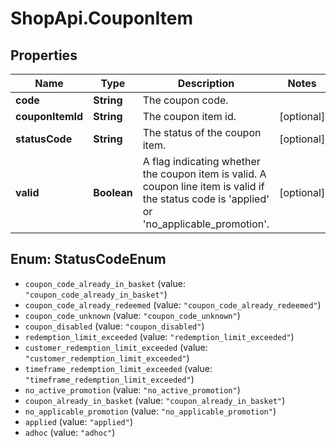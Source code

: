 # ShopApi.CouponItem

## Properties
Name | Type | Description | Notes
------------ | ------------- | ------------- | -------------
**code** | **String** | The coupon code. | 
**couponItemId** | **String** | The coupon item id. | [optional] 
**statusCode** | **String** | The status of the coupon item. | [optional] 
**valid** | **Boolean** | A flag indicating whether the coupon item is valid. A coupon line item is valid if  the status code is &#x27;applied&#x27; or &#x27;no_applicable_promotion&#x27;. | [optional] 

<a name="StatusCodeEnum"></a>
## Enum: StatusCodeEnum

* `coupon_code_already_in_basket` (value: `"coupon_code_already_in_basket"`)
* `coupon_code_already_redeemed` (value: `"coupon_code_already_redeemed"`)
* `coupon_code_unknown` (value: `"coupon_code_unknown"`)
* `coupon_disabled` (value: `"coupon_disabled"`)
* `redemption_limit_exceeded` (value: `"redemption_limit_exceeded"`)
* `customer_redemption_limit_exceeded` (value: `"customer_redemption_limit_exceeded"`)
* `timeframe_redemption_limit_exceeded` (value: `"timeframe_redemption_limit_exceeded"`)
* `no_active_promotion` (value: `"no_active_promotion"`)
* `coupon_already_in_basket` (value: `"coupon_already_in_basket"`)
* `no_applicable_promotion` (value: `"no_applicable_promotion"`)
* `applied` (value: `"applied"`)
* `adhoc` (value: `"adhoc"`)

